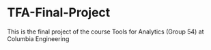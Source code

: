 # TFA-Final-Project
This is the final project of the course Tools for Analytics (Group 54) at Columbia Engineering
